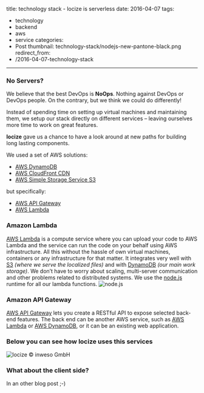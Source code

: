title: technology stack - locize is serverless
date: 2016-04-07
tags:
  - technology
  - backend
  - aws
  - service
categories:
  - Post
thumbnail: technology-stack/nodejs-new-pantone-black.png
redirect_from:
- /2016-04-07-technology-stack
---

### No Servers?

We believe that the best DevOps is **NoOps**.
Nothing against DevOps or DevOps people. On the contrary, but we think we could do differently!

Instead of spending time on setting up virtual machines and maintaining them, we setup our stack directly on different services – leaving ourselves more time to work on great features.

**locize** gave us a chance to have a look around at new paths for building long lasting components.

We used a set of AWS solutions:
- [AWS DynamoDB](https://aws.amazon.com/dynamodb)
- [AWS CloudFront CDN](https://aws.amazon.com/de/cloudfront)
- [AWS Simple Storage Service S3](https://aws.amazon.com/s3)

but specifically:
- [AWS API Gateway](https://aws.amazon.com/api-gateway)
- [AWS Lambda](https://aws.amazon.com/lambda)

### Amazon Lambda
[AWS Lambda](https://aws.amazon.com/lambda) is a compute service where you can upload your code to AWS Lambda and the service can run the code on your behalf using AWS infrastructure.
All this without the hassle of own virtual machines, containers or any infrastructure for that matter.
It integrates very well with [S3](https://aws.amazon.com/s3) _(where we serve the localized files)_ and with [DynamoDB](https://aws.amazon.com/dynamodb) _(our main work storage)_.
We don’t have to worry about scaling, multi-server communication and other problems related to distributed systems.
We use the [node.js](https://nodejs.org) runtime for all our lambda functions.
![](nodejs-new-pantone-black.png "node.js")

### Amazon API Gateway
[AWS API Gateway](https://aws.amazon.com/api-gateway) lets you create a RESTful API to expose selected back-end features. The back end can be another AWS service, such as [AWS Lambda](https://aws.amazon.com/lambda) or [AWS DynamoDB](https://aws.amazon.com/dynamodb), or it can be an existing web application.

### Below you can see how **locize** uses this services
![](aws.png "locize © inweso GmbH")


### What about the client side?
In an other blog post ;-)
